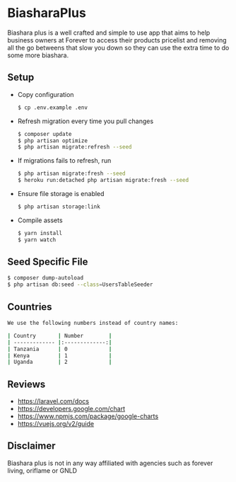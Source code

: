 # BiasharaPlus

Biashara plus is a well crafted and simple to use app that aims to help business owners at Forever to access their products pricelist and removing all the go betweens that slow you down so they can use the extra time to do some more biashara.

## Setup

- Copy configuration

  ```sh
  $ cp .env.example .env
  ```

- Refresh migration every time you pull changes

  ```sh
  $ composer update
  $ php artisan optimize
  $ php artisan migrate:refresh --seed
  ```

- If migrations fails to refresh, run

  ```sh
  $ php artisan migrate:fresh --seed
  $ heroku run:detached php artisan migrate:fresh --seed
  ```

- Ensure file storage is enabled

  ```sh
  $ php artisan storage:link
  ```

- Compile assets

  ```sh
  $ yarn install
  $ yarn watch
  ```

## Seed Specific File

```sh
$ composer dump-autoload
$ php artisan db:seed --class=UsersTableSeeder
```

## Countries

```sh
We use the following numbers instead of country names:

| Country       | Number        |
| ------------- |:-------------:|
| Tanzania      | 0             |
| Kenya         | 1             |
| Uganda        | 2             |
```

## Reviews

- <https://laravel.com/docs>
- <https://developers.google.com/chart>
- <https://www.npmjs.com/package/google-charts>
- <https://vuejs.org/v2/guide>

## Disclaimer

Biashara plus is not in any way affiliated with agencies such as forever living, oriflame or GNLD
